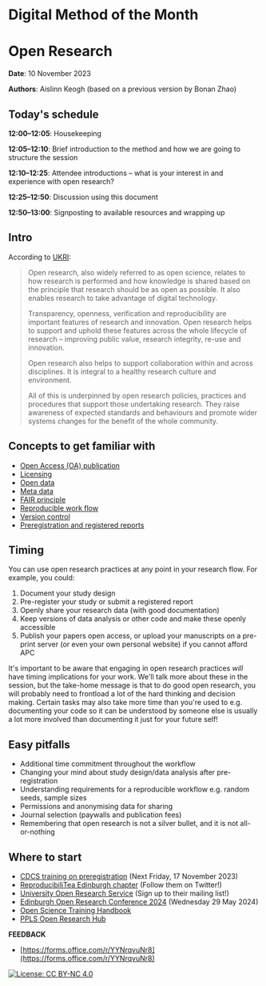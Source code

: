 # Digital Method of the Month

# Open Research

**Date**: 10 November 2023

**Authors**: Aislinn Keogh (based on a previous version by Bonan Zhao)


## Today&#39;s schedule

**12:00&ndash;12:05**: Housekeeping

**12:05&ndash;12:10**: Brief introduction to the method and how we are going to structure the session

**12:10&ndash;12:25**: Attendee introductions &ndash; what is your interest in and experience with open research?

**12:25&ndash;12:50**: Discussion using this document

**12:50&ndash;13:00**: Signposting to available resources and wrapping up


## Intro

According to [UKRI](https://www.ukri.org/what-we-offer/supporting-healthy-research-and-innovation-culture/open-research/):

> Open research, also widely referred to as open science, relates to how research is performed and how knowledge is shared based on the principle that research should be as open as possible. It also enables research to take advantage of digital technology.
>
> Transparency, openness, verification and reproducibility are important features of research and innovation. Open research helps to support and uphold these features across the whole lifecycle of research – improving public value, research integrity, re-use and innovation.
>
> Open research also helps to support collaboration within and across disciplines. It is integral to a healthy research culture and environment.
>
> All of this is underpinned by open research policies, practices and procedures that support those undertaking research. They raise awareness of expected standards and behaviours and promote wider systems changes for the benefit of the whole community.


## Concepts to get familiar with

- [Open Access (OA) publication](https://pplsopenresearch.github.io/docs/guides/oa_pub.html)
- [Licensing](https://pplsopenresearch.github.io/docs/guides/licensing.html)
- [Open data](https://pplsopenresearch.github.io/docs/guides/open_data.html)
- [Meta data](https://library.bath.ac.uk/research-data/working-with-data/data-documentation-metadata)
- [FAIR principle](https://force11.org/info/the-fair-data-principles/)
- [Reproducible work flow](https://pplsopenresearch.github.io/docs/guides/reproducible_workflow.html)
- [Version control](https://github.com/DCS-training/VersionControl)
- [Preregistration and registered reports](https://github.com/DCS-training/Digital-Method-of-the-Month/blob/main/DMM%20Docs/Preregistration.md)


## Timing

You can use open research practices at any point in your research flow. For example, you could:

1. Document your study design
2. Pre-register your study or submit a registered report
3. Openly share your research data (with good documentation)
4. Keep versions of data analysis or other code and make these openly accessible
5. Publish your papers open access, or upload your manuscripts on a pre-print server (or even your own personal website) if you cannot afford APC

It's important to be aware that engaging in open research practices *will* have timing implications for your work. We'll talk more about these in the session, but the take-home message is that to do good open research, you will probably need to frontload a lot of the hard thinking and decision making. Certain tasks may also take more time than you're used to e.g. documenting your code so it can be understood by someone else is usually a lot more involved than documenting it just for your future self!


## Easy pitfalls

- Additional time commitment throughout the workflow
- Changing your mind about study design/data analysis after pre-registration
- Understanding requirements for a reproducible workflow e.g. random seeds, sample sizes
- Permissions and anonymising data for sharing
- Journal selection (paywalls and publication fees)
- Remembering that open research is not a silver bullet, and it is not all-or-nothing


## Where to start

- [CDCS training on preregistration](https://github.com/DCS-training/Digital-Method-of-the-Month/blob/main/DMM%20Docs/Preregistration.md) (Next Friday, 17 November 2023)
- [ReproducibiliTea Edinburgh chapter](https://twitter.com/Edinburgh_Tea) (Follow them on Twitter!)
- [University Open Research Service](https://www.ed.ac.uk/information-services/research-support/open-research) (Sign up to their mailing list!)
- [Edinburgh Open Research Conference 2024](https://www.ed.ac.uk/information-services/research-support/open-research/edinburgh-open-research-conference) (Wednesday 29 May 2024)
- [Open Science Training Handbook](https://open-science-training-handbook.gitbook.io/book/02opensciencebasics)
- [PPLS Open Research Hub](https://pplsopenresearch.github.io/docs/resources.html)

**FEEDBACK**

- [https://forms.office.com/r/YYNrqvuNr8](https://forms.office.com/r/YYNrqvuNr8)


[![License: CC BY-NC 4.0](https://licensebuttons.net/l/by-nc/4.0/80x15.png)](https://creativecommons.org/licenses/by-nc/4.0/)

